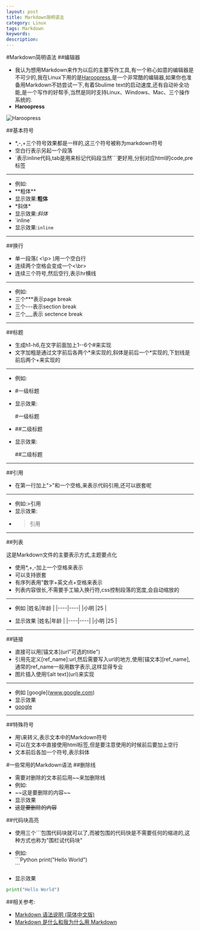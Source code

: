 ```yaml
---
layout: post
title: Markdown简明语法
category: Linux
tags: Markdown
keywords: 
description: 
---
```


#Markdown简明语法
##编辑器
* 我认为想用Markdown来作为以后的主要写作工具,有一个称心如意的编辑器是不可少的,我在Linux下用的是[Haroopress](http://pad.haroopress.com/),是一个非常酷的编辑器,如果你也准备用Markdown不妨尝试一下,有着Sbulime text的启动速度,还有自动补全功能,是一个写作的好帮手,当然是同时支持Linux、Windows、Mac、三个操作系统的.
* **Haroopress**

![Haroopress](http://pad.haroopress.com/assets/images/intro/1.png)

##基本符号
* *,-,+三个符号效果都是一样的,这三个符号被称为markdown符号
* 空白行表示另起一个段落
* `表示inline代码,tab是用来标记代码段当然```更好用,分别对应html的code,pre标签  
***

* 例如:
* \*\*粗体\*\*
* 显示效果:**粗体**
* \*斜体\*
* 显示效果:*斜体*
* \`inline\`
* 显示效果:`inline`

***


##换行
* 单一段落( <\p> )用一个空白行
* 连续两个空格会变成一个<\br>
* 连续三个符号,然后空行,表示hr横线
***

* 例如:
* 三个\*\*\*表示page break
* 三个\-\-\-表示section break
* 三个\_\_\_表示 sectence break

***
##标题
* 生成h1-h6,在文字前面加上1--6个#来实现
* 文字加粗是通过文字前后各两个\*来实现的,斜体是前后一个\*实现的,下划线是前后两个\+来实现的
***

* 例如:
* \#一级标题
* 显示效果:

     #一级标题

* \##二级标题
* 显示效果:

     ##二级标题

***

##引用
* 在第一行加上">"和一个空格,来表示代码引用,还可以嵌套呢
***

* 例如:\>引用
* 显示效果:
* >引用
***
##列表

这是Markdown文件的主要表示方式,主题要点化

* 使用*,+,-加上一个空格来表示
* 可以支持嵌套
* 有序列表用"数字+英文点+空格来表示
* 列表内容很长,不需要手工输入换行符,css控制段落的宽度,会自动缩放的
***

* 例如
\|姓名|年龄 |
|----|----|
|小明 |25  |

* 显示效果
|姓名|年龄 |
|----|----|
|小明 |25  |

***

##链接
* 直接可以用\[锚文本](url"可选的title")
* 引用先定义[ref_name]:url,然后需要写入url的地方,使用[锚文本][ref_name],通常的ref_name一般用数字表示,这样显得专业
* 图片插入使用\!\[alt text](url)来实现

***

* 例如 \[google](www.google.com)
* 显示效果
* [google](www.google.com)

***

##特殊符号
* 用\来转义,表示文本中的Markdown符号
* 可以在文本中直接使用html标签,但是要注意使用的时候前后要加上空行
* 文本前后各加一个符号,表示斜体

#一些常用的Markdown语法
##删除线

* 需要对删除的文本前后用~~来加删除线
* 例如:
* \~\~这是要删除的内容\~\~
* 显示效果
*  ~~这是要删除的内容~~

##代码块高亮
* 使用三个```包围代码块就可以了,而被包围的代码快是不需要任何的缩进的,这种方式也称为"围栏试代码块"
* 例如:  
\`\`\`Python
print("Hello World")  
\`\`\`  

* 显示效果
```Python
print("Hello World")
```

##相关参考:

* [Markdown 语法说明 (简体中文版)](http://www.appinn.com/markdown/)
* [Markdown 是什么和我为什么用 Markdown](http://www.fallhunter.com/p/10605)
